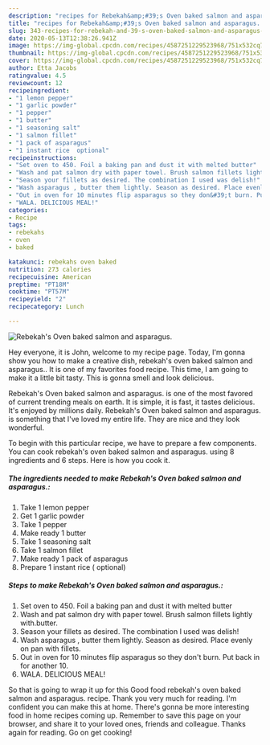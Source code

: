 ```yaml
---
description: "recipes for Rebekah&amp;#39;s Oven baked salmon and asparagus. | how to make homemade Rebekah&amp;#39;s Oven baked salmon and asparagus."
title: "recipes for Rebekah&amp;#39;s Oven baked salmon and asparagus. | how to make homemade Rebekah&amp;#39;s Oven baked salmon and asparagus."
slug: 343-recipes-for-rebekah-and-39-s-oven-baked-salmon-and-asparagus-how-to-make-homemade-rebekah-and-39-s-oven-baked-salmon-and-asparagus
date: 2020-05-13T12:38:26.941Z
image: https://img-global.cpcdn.com/recipes/4587251229523968/751x532cq70/rebekahs-oven-baked-salmon-and-asparagus-recipe-main-photo.jpg
thumbnail: https://img-global.cpcdn.com/recipes/4587251229523968/751x532cq70/rebekahs-oven-baked-salmon-and-asparagus-recipe-main-photo.jpg
cover: https://img-global.cpcdn.com/recipes/4587251229523968/751x532cq70/rebekahs-oven-baked-salmon-and-asparagus-recipe-main-photo.jpg
author: Etta Jacobs
ratingvalue: 4.5
reviewcount: 12
recipeingredient:
- "1 lemon pepper"
- "1 garlic powder"
- "1 pepper"
- "1 butter"
- "1 seasoning salt"
- "1 salmon fillet"
- "1 pack of asparagus"
- "1 instant rice  optional"
recipeinstructions:
- "Set oven to 450. Foil a baking pan and dust it with melted butter"
- "Wash and pat salmon dry with paper towel. Brush salmon fillets lightly with.butter."
- "Season your fillets as desired. The combination I used was delish!"
- "Wash asparagus , butter them lightly. Season as desired. Place evenly on pan with fillets."
- "Out in oven for 10 minutes flip asparagus so they don&#39;t burn. Put back in for another 10."
- "WALA. DELICIOUS MEAL!"
categories:
- Recipe
tags:
- rebekahs
- oven
- baked

katakunci: rebekahs oven baked 
nutrition: 273 calories
recipecuisine: American
preptime: "PT18M"
cooktime: "PT57M"
recipeyield: "2"
recipecategory: Lunch

---
```



![Rebekah&#39;s Oven baked salmon and asparagus.](https://img-global.cpcdn.com/recipes/4587251229523968/751x532cq70/rebekahs-oven-baked-salmon-and-asparagus-recipe-main-photo.jpg)

Hey everyone, it is John, welcome to my recipe page. Today, I'm gonna show you how to make a creative dish, rebekah&#39;s oven baked salmon and asparagus.. It is one of my favorites food recipe. This time, I am going to make it a little bit tasty. This is gonna smell and look delicious.



Rebekah&#39;s Oven baked salmon and asparagus. is one of the most favored of current trending meals on earth. It is simple, it is fast, it tastes delicious. It's enjoyed by millions daily. Rebekah&#39;s Oven baked salmon and asparagus. is something that I've loved my entire life. They are nice and they look wonderful.


To begin with this particular recipe, we have to prepare a few components. You can cook rebekah&#39;s oven baked salmon and asparagus. using 8 ingredients and 6 steps. Here is how you cook it.

<!--inarticleads1-->

##### The ingredients needed to make Rebekah&#39;s Oven baked salmon and asparagus.:

1. Take 1 lemon pepper
1. Get 1 garlic powder
1. Take 1 pepper
1. Make ready 1 butter
1. Take 1 seasoning salt
1. Take 1 salmon fillet
1. Make ready 1 pack of asparagus
1. Prepare 1 instant rice ( optional)




<!--inarticleads2-->

##### Steps to make Rebekah&#39;s Oven baked salmon and asparagus.:

1. Set oven to 450. Foil a baking pan and dust it with melted butter
1. Wash and pat salmon dry with paper towel. Brush salmon fillets lightly with.butter.
1. Season your fillets as desired. The combination I used was delish!
1. Wash asparagus , butter them lightly. Season as desired. Place evenly on pan with fillets.
1. Out in oven for 10 minutes flip asparagus so they don&#39;t burn. Put back in for another 10.
1. WALA. DELICIOUS MEAL!




So that is going to wrap it up for this Good food rebekah&#39;s oven baked salmon and asparagus. recipe. Thank you very much for reading. I'm confident you can make this at home. There's gonna be more interesting food in home recipes coming up. Remember to save this page on your browser, and share it to your loved ones, friends and colleague. Thanks again for reading. Go on get cooking!
